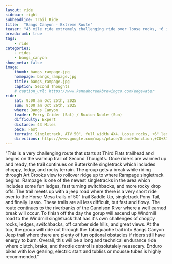 ```yaml
---
layout: ride
sidebar: right
subheadline: Trail Ride
title:  "Bangs Canyon - Extreme Route"
teaser: "43 mile ride extremely challenging ride over loose rocks, +6 inch ledges, exposure next to obstacles, sand, trees"
breadcrumb: true
tags:
    - ride
categories:
    - rides
    - bangs_canyon
show_meta: false    
image:
    thumb: bangs_rampage.jpg
    homepage: bangs_rampage.jpg
    title: bangs_rampage.jpg
    caption: Second Thoughts
    # caption_url: https://www.kannahcreekbrewingco.com/edgewater
ride:
    sat: 9:00 am Oct 25th, 2025
    sun: 9:00 am Oct 26th, 2025
    where: Bangs Canyon
    leader: Perry Crider (Sat) / Ruxton Noble (Sun)
    difficulty: Expert
    distance: 43 Miles
    pace: Fast
    terrain: Singletrack, ATV 50", full width 4X4. Loose rocks, +6" ledges, exposure next to obstacles, sand, trees. Exposure occurs on multiple occasions along the loop.
    directions: https://www.google.com/maps/place/Grand+Junction,+CO+81507/@39.0017731,-108.6100597,497m/data=!3m1!1e3!4m6!3m5!1s0x87471b286b5cb6cf:0xf493613f1b2c1132!8m2!3d39.0019683!4d-108.6069427!16s%2Fg%2F11g61wt38p?entry=tts&g_ep=EgoyMDI1MDYyMy4yIPu8ASoASAFQAw%3D%3D&skid=5be8cd88-c110-4a83-a6a2-c95de763cbbb
---
```

"This is a very challenging route that starts at Third Flats trailhead and begins on the warmup trail of Second Thoughts. Once riders are warmed up and ready, the trail continues on Butterknife singletrack which includes choppy, ledgy, and rocky terrain. The group gets a break while riding through Art Crooks view to rollover ridge up to where Rampage singletrack begins. Rampage is one of the newest singletracks in the area which includes some fun ledges, fast turning switchbacks, and more rocky drop offs. The trail meets up with a jeep road where there is a very short ride over to the Horse Mesa trails of 50" trail Saddle Up, singletrack Pony Tail, and finally Lasso. These trails are all less difficult, but fast and flowy. The route continues to the riverbanks of the Gunnison River where a well earned break will occur. To finish off the day the gorup will ascend up Windmill road to the Windmill singletrack that has it's own challenges of choppy rocks, ledges, switchbacks, off camber side hills, and great views. At the top, the group will ride out through the Tabaguache trail into Bangs Canyon Jeep trail where there are plenty of fun optional obstacles if riders still have energy to burn. Overall, this will be a long and technical endurance ride where clutch, brake, and throttle control is absolutalely nessecary. Enduro bikes with low gearing, electric start and tubliss or mousse tubes is highly recommended."